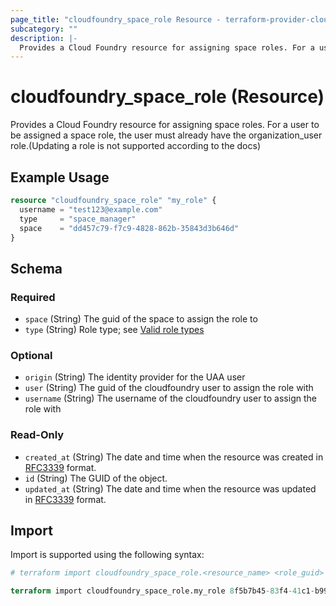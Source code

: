```yaml
---
page_title: "cloudfoundry_space_role Resource - terraform-provider-cloudfoundry"
subcategory: ""
description: |-
  Provides a Cloud Foundry resource for assigning space roles. For a user to be assigned a space role, the user must already have the organization_user role.(Updating a role is not supported according to the docs)
---
```


# cloudfoundry_space_role (Resource)

Provides a Cloud Foundry resource for assigning space roles. For a user to be assigned a space role, the user must already have the organization_user role.(Updating a role is not supported according to the docs)

## Example Usage

```terraform
resource "cloudfoundry_space_role" "my_role" {
  username = "test123@example.com"
  type     = "space_manager"
  space    = "dd457c79-f7c9-4828-862b-35843d3b646d"
}
```

<!-- schema generated by tfplugindocs -->
## Schema

### Required

- `space` (String) The guid of the space to assign the role to
- `type` (String) Role type; see [Valid role types](https://v3-apidocs.cloudfoundry.org/version/3.154.0/index.html#valid-role-types)

### Optional

- `origin` (String) The identity provider for the UAA user
- `user` (String) The guid of the cloudfoundry user to assign the role with
- `username` (String) The username of the cloudfoundry user to assign the role with

### Read-Only

- `created_at` (String) The date and time when the resource was created in [RFC3339](https://www.ietf.org/rfc/rfc3339.txt) format.
- `id` (String) The GUID of the object.
- `updated_at` (String) The date and time when the resource was updated in [RFC3339](https://www.ietf.org/rfc/rfc3339.txt) format.

## Import

Import is supported using the following syntax:

```terraform
# terraform import cloudfoundry_space_role.<resource_name> <role_guid>

terraform import cloudfoundry_space_role.my_role 8f5b7b45-83f4-41c1-b99e-0f9582c31209
```